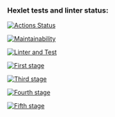 ### Hexlet tests and linter status:
[![Actions Status](https://github.com/sch0nik/python-project-lvl3/workflows/hexlet-check/badge.svg)](https://github.com/sch0nik/python-project-lvl3/actions)

[![Maintainability](https://api.codeclimate.com/v1/badges/a99a88d28ad37a79dbf6/maintainability)](https://codeclimate.com/github/codeclimate/codeclimate/maintainability)

[![Linter and Test](https://github.com/sch0nik/python-project-lvl3/actions/workflows/Linter_and_Test.yml/badge.svg)](https://github.com/sch0nik/python-project-lvl3/actions/workflows/Linter_and_Test.yml)

[![First stage](https://asciinema.org/a/uENGjl5MWPHiaKylZmqX8OGWl.svg)](https://asciinema.org/a/uENGjl5MWPHiaKylZmqX8OGWl)

[![Third stage](https://asciinema.org/a/F4d7KP1h18lMCsghywEAfQKR9.svg)](https://asciinema.org/a/F4d7KP1h18lMCsghywEAfQKR9)

[![Fourth stage](https://asciinema.org/a/Ts2O7bbkhN2HD06A9Rb8yPcQ4.svg)](https://asciinema.org/a/Ts2O7bbkhN2HD06A9Rb8yPcQ4)

[![Fifth stage](https://asciinema.org/a/1nQNMwwxes63Loi9xcyU9RAb7.svg)](https://asciinema.org/a/1nQNMwwxes63Loi9xcyU9RAb7)
